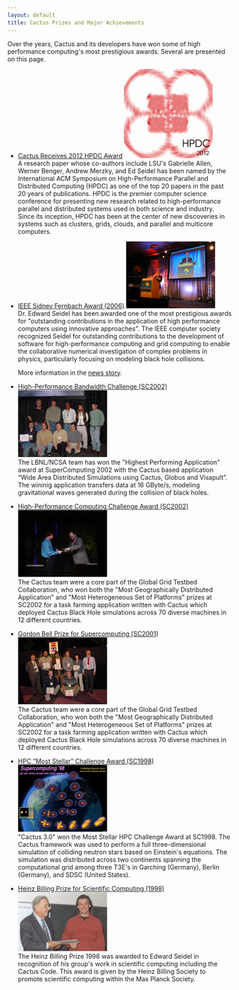 ```yaml
---
layout: default
title: Cactus Prizes and Major Achievements
---
```

Over the years, Cactus and its developers have won some of high
performance computing's most prestigious awards. Several are presented
on this page.

-   [Cactus Receives 2012 HPDC
    Award](http://www.cct.lsu.edu/news/lsu-cct-receives-top-paper-award-hpdc)
    <a href="hpdc-red.png" class="float-right"><img src="hpdc-red.png" width="200" height="200" /></a>  
    A research paper whose co-authors include LSU's Gabrielle Allen,
    Werner Benger, Andrew Merzky, and Ed Seidel has been named by the
    International ACM Symposium on High-Performance Parallel and
    Distributed Computing (HPDC) as one of the top 20 papers in the past
    20 years of publications. HPDC is the premier computer science
    conference for presenting new research related to high-performance
    parallel and distributed systems used in both science and industry.
    Since its inception, HPDC has been at the center of new discoveries
    in systems such as clusters, grids, clouds, and parallel and
    multicore computers.

-   [IEEE Sidney Fernbach
    Award (2006)](http://awards.computer.org/ana/award/viewPastRecipients.action?id=16)
    <a href="EdSeidelSC06.jpg" class="float-right"><img src="EdSeidelSC06.jpg" width="200" height="150" /></a>  
    Dr. Edward Seidel has been awarded one of the most prestigious
    awards for "outstanding contributions in the application of high
    performance computers using innovative approaches". The IEEE
    computer society recognized Seidel for outstanding contributions to
    the development of software for high-performance computing and grid
    computing to enable the collaborative numerical investigation of
    complex problems in physics, particularly focusing on modeling black
    hole collisions.  
      
    More information in the [news story](/media/news/SidneyFernbach06/).

-   [High-Performance Bandwidth Challenge
    (SC2002)](http://www.sc-conference.org/sc2002/infra_band.html)
    <a href="HPBandwidth.jpg" class="float-right"><img src="HPBandwidth.jpg" width="200" height="150" /></a>  
    The LBNL/NCSA team has won the "Highest Performing Application"
    award at SuperComputing 2002 with the Cactus based application “Wide
    Area Distributed Simulations using Cactus, Globus and Visapult”. The
    wininig application transfers data at 16 GByte/s, modeling
    gravitational waves generated during the collision of black holes.

-   [High-Performance Computing Challenge Award
    (SC2002)](http://www.sc-conference.org/sc2002/infra_band.html)
    <a href="HPC02ChallengeAwards.jpg" class="float-right"><img src="HPC02ChallengeAwards.jpg" width="200" height="150" /></a>  
    The Cactus team were a core part of the Global Grid Testbed
    Collaboration, who won both the "Most Geographically Distributed
    Application" and "Most Heterogeneous Set of Platforms" prizes at
    SC2002 for a task farming application written with Cactus which
    deployed Cactus Black Hole simulations across 70 diverse machines in
    12 different countries.

-   [Gordon Bell Prize for Supercomputing
    (SC2001)](http://www.sc2001.org/PR-20011115.shtml)
    <a href="01.11.15-GordonBell-003.jpg" class="float-right"><img src="01.11.15-GordonBell-003.jpg" width="200" height="150" /></a>  
    The Cactus team were a core part of the Global Grid Testbed
    Collaboration, who won both the "Most Geographically Distributed
    Application" and "Most Heterogeneous Set of Platforms" prizes at
    SC2002 for a task farming application written with Cactus which
    deployed Cactus Black Hole simulations across 70 diverse machines in
    12 different countries.

-   [HPC “Most Stellar” Challenge Award
    (SC1998)](http://jean-luc.aei.mpg.de/Projects/SC98/)
    <a href="SC98_StellarAward.jpg" class="float-right"><img src="SC98_StellarAward.jpg" width="200" height="150" /></a>  
    "Cactus 3.0" won the Most Stellar HPC Challenge Award at SC1998. The
    Cactus framework was used to perform a full three-dimensional
    simulation of colliding neutron stars based on Einstein's equations.
    The simulation was distributed across two continents spanning the
    computational grid among three T3E's in Garching (Germany), Berlin
    (Germany), and SDSC (United States).

-   [Heinz Billing Prize for Scientific
    Computing (1998)](http://www.billingpreis.mpg.de/)
    <a href="hbp98.jpg" class="float-right"><img src="hbp98.jpg" width="200" height="132" /></a>  
    The Heinz Billing Prize 1998 was awarded to Edward Seidel in
    recognition of his group's work in scientific computing including
    the Cactus Code. This award is given by the Heinz Billing Society to
    promote scientific computing within the Max Planck Society.

  
